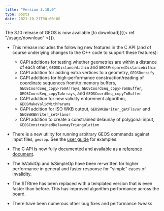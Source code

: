 ```yaml
---
title: "Version 3.10.0"
type: posts
date: 2021-10-21T00:00:00
---
```


The 3.10 release of GEOS is now available [to download]({{< ref "/usage/download" >}}).

* This release includes the following new features in the C API (and of course underlying changes to the C++ code to support these features):

  * CAPI additions for testing whether geometries are within a distance of each other, `GEOSDistanceWithin` and `GEOSPreparedDistanceWithin`
  * CAPI addition for adding extra vertices to a geometry, `GEOSDensify`
  * CAPI additions for high-performance construction/reading of coordinate sequences from/to memory buffers, `GEOSCoordSeq_copyFromArrays`, `GEOSCoordSeq_copyFromBuffer`, `GEOSCoordSeq_copyToArrays`, and `GEOSCoordSeq_copyToBuffer`
  * CAPI addition for new validity enforement algorithm, `GEOSMakeValidWithParams`
  * CAPI addition for ISO WKB output, `GEOSWKBWriter_getFlavor` and `GEOSWKBWriter_setFlavor`
  * CAPI addition to create a constrained delaunay of polygonal input, `GEOSConstrainedDelaunayTriangulation`

<!--more-->

* There is a new utility for running arbitrary GEOS commands against input files, `geosop`. See the [user guide](https://github.com/libgeos/geos/blob/e286d4afd4826fd1886a4ac18e32a3c026e11394/util/geosop/README.md) for examples.

* The C API is now fully documented and available as a [reference document](http://libgeos.org/doxygen/geos__c_8h.html).

* The IsValidOp and IsSimpleOp have been re-written for higher performance in general and faster response for "simple" cases of invalidity.

* The STRtree has been replaced with a templated version that is even faster than before. This has improved algorithm performance across the board.

* There have been numerous other bug fixes and performance tweaks.


